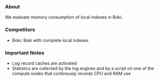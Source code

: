 ### About ###

We evaluate memory consumption of local indexes in Boki.

### Competitors ###

* Boki: Boki with complete local indexes

### Important Notes ###

* Log record caches are activated
* Statistics are collected by the log engines and by a script on one of the compute nodes that continously records CPU and RAM use
